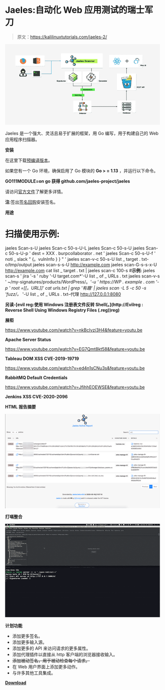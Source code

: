 # Jaeles:自动化 Web 应用测试的瑞士军刀

> 原文：<https://kalilinuxtutorials.com/jaeles-2/>

[![Jaeles : The Swiss Army Knife For Automated Web Application Testing](img/c8ecd91f2ba98afc68222bee6673c800.png "Jaeles : The Swiss Army Knife For Automated Web Application Testing")](https://1.bp.blogspot.com/-nCVlpcMzOvU/Xsy2tHl4WrI/AAAAAAAAGgU/W714D6-vmP0e0qNTDMyl3arxCclQnk8ewCLcBGAsYHQ/s1600/Jaeles%25281%2529.png)

Jaeles 是一个强大、灵活且易于扩展的框架，用 Go 编写，用于构建自己的 Web 应用程序扫描器。

**安装**

在这里下载[预编译版本](https://github.com/jaeles-project/jaeles/releases)。

如果您有一个 Go 环境，确保启用了 Go 模块的 **Go > = 1.13** ，并运行以下命令。

**GO111MODULE=on go 获得 github.com/jaeles-project/jaeles**

请访问[官方文件](https://jaeles-project.github.io/)了解更多详情。

**注**:签出[签名回购](https://github.com/jaeles-project/jaeles-signatures)安装签名。

**用途**

# **扫描使用示例:**
jaeles Scan-s-U
jaeles Scan-c 50-s-U-L
jaeles Scan-c 50-s-U
jaeles Scan-c 50-s-U-p ' dest = XXX . burpcollaborator . net '
jaeles Scan-c 50-s-U-f ' noti _ slack " {。vulnInfo } } " '
jaeles scan-v-c 50-s-U list _ target . txt-o/tmp/output
jaeles scan-s-s-U http://example.com
jaeles scan-G-s-s-x-U http://example.com
cat list _ target . txt | jaeles scan-c 100-s
#**示例:**
jaeles scan-s ' jira '-s ' ruby '-U target.com*'-U list _ of _ URLs . txt jaeles scan-v-s ' ~/my-signatures/products/WordPress/。*'-u ' https://WP . example . com '-p ' root =[[。URL]]'
cat urls.txt | grep '有趣' | jaeles scan -L 5 -c 50 -s 'fuzz/。* '-U list _ of _ URLs . txt–代理 http://127.0.0.1:8080

**另读-[evil reg:使用 Windows 注册表文件反转 Shell(。](http://Evilreg : Reverse Shell Using Windows Registry Files (.reg))reg)**

**展柜**

https://www.youtube.com/watch?v=nkBcIvzi3H4&feature=youtu.be

**Apache Server Status**

https://www.youtube.com/watch?v=EG7Qmt8kt58&feature=youtu.be

**Tableau DOM XSS CVE-2019-19719**

https://www.youtube.com/watch?v=ed4n1sCNu3s&feature=youtu.be

**RabbitMQ Default Credentials**

https://www.youtube.com/watch?v=JfihhEOEWSE&feature=youtu.be

**Jenkins XSS CVE-2020-2096**

**HTML 报告摘要**

![](img/a511e5a414c512ce3f6b0d50b2e2e2fb.png)

**打嗝整合**

![](img/8f2ee93713c16a3f72e49fe67db75417.png)

**计划功能**

*   添加更多签名。
*   添加更多输入源。
*   添加更多的 API 来访问请求的更多属性。
*   添加代理插件以直接从 http 客户端的浏览器接收输入。
*   ~~添加被动签名，用于被动检查每个请求。~~
*   在 Web 用户界面上添加更多动作。
*   与许多其他工具集成。

[**Download**](https://github.com/jaeles-project/jaeles)
